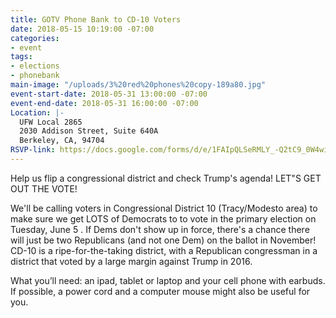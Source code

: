```yaml
---
title: GOTV Phone Bank to CD-10 Voters
date: 2018-05-15 10:19:00 -07:00
categories:
- event
tags:
- elections
- phonebank
main-image: "/uploads/3%20red%20phones%20copy-189a80.jpg"
event-start-date: 2018-05-31 13:00:00 -07:00
event-end-date: 2018-05-31 16:00:00 -07:00
Location: |-
  UFW Local 2865
  2030 Addison Street, Suite 640A
  Berkeley, CA, 94704
RSVP-link: https://docs.google.com/forms/d/e/1FAIpQLSeRMLY_-Q2tC9_0W4wiCS5OmNs04O4A6OPAYkIjl2WySWWwRg/viewform
---
```


Help us flip a congressional district and check Trump's agenda! LET"S GET OUT THE VOTE!

We'll be calling voters in Congressional District 10 (Tracy/Modesto area) to make sure we get LOTS of Democrats to to vote in the primary election on Tuesday, June 5 .  If Dems don't show up in force,  there's a chance there will just be two Republicans (and not one Dem) on the ballot in November!  CD-10 is a ripe-for-the-taking district, with a Republican congressman in a district that voted by a large margin against Trump in 2016.

What you’ll need: an ipad, tablet or laptop and your cell phone with earbuds.  If possible, a power cord and a computer mouse might also be useful for you.